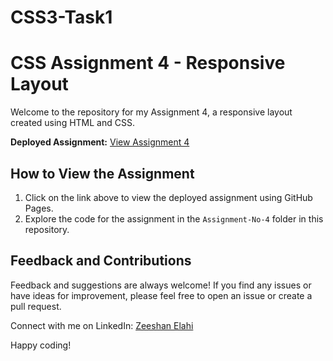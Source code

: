 # CSS3-Task1
  # CSS Assignment 4 - Responsive Layout

Welcome to the repository for my Assignment 4, a responsive layout created using HTML and CSS.

**Deployed Assignment:** [View Assignment 4](https://zeebeecoding.github.io/CSS3-Task1/)

## How to View the Assignment
1. Click on the link above to view the deployed assignment using GitHub Pages.
2. Explore the code for the assignment in the `Assignment-No-4` folder in this repository.

## Feedback and Contributions
Feedback and suggestions are always welcome! If you find any issues or have ideas for improvement, please feel free to open an issue or create a pull request.

Connect with me on LinkedIn: [Zeeshan Elahi](https://www.linkedin.com/in/zeeshan-elahi-172a75274)

Happy coding!
